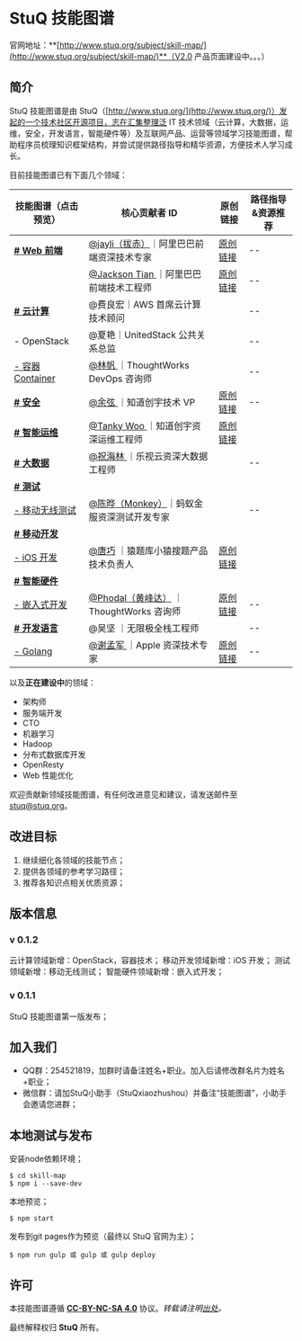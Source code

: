 # StuQ 技能图谱
官网地址：**[http://www.stuq.org/subject/skill-map/](http://www.stuq.org/subject/skill-map/)**（V2.0 产品页面建设中。。。）

## 简介

StuQ 技能图谱是由 StuQ（[http://www.stuq.org/](http://www.stuq.org/)）发起的一个技术社区开源项目，志在汇集整理泛 IT 技术领域（云计算，大数据，运维，安全，开发语言，智能硬件等）及互联网产品、运营等领域学习技能图谱，帮助程序员梳理知识框架结构，并尝试提供路径指导和精华资源，方便技术人学习成长。

目前技能图谱已有下面几个领域：

**技能图谱**（点击预览）| **核心贡献者 ID** | **原创链接** |**路径指导&资源推荐**
------- | ---- | ---- | ---- | 
[**# Web 前端**](https://github.com/TeamStuQ/skill-map/blob/master/data/frontEnd.md)|[@jayli（拔赤）](https://github.com/jayli/)｜阿里巴巴前端资深技术专家|[原创链接](https://github.com/jayli/jayli.github.com/issues/16)|--
||[@Jackson Tian ](https://github.com/JacksonTian)｜阿里巴巴前端技术工程师|[原创链接](https://github.com/JacksonTian/fks)|--
[**# 云计算**](https://github.com/TeamStuQ/skill-map/blob/master/data/cloudComputing.md)|@费良宏｜AWS 首席云计算技术顾问||--
|- OpenStack|@夏艳｜UnitedStack 公共关系总监||--
[- 容器 Container](https://github.com/TeamStuQ/skill-map/blob/master/data/Container.md)|[@林帆 ](https://github.com/linfan)｜ThoughtWorks DevOps 咨询师||--
[**# 安全**](https://github.com/TeamStuQ/skill-map/blob/master/data/security.md)|[@余弦 ](https://github.com/evilcos) ｜知道创宇技术 VP|[原创链接](http://blog.knownsec.com/Knownsec_RD_Checklist/v3.0.html)|--
[**# 智能运维**](https://github.com/TeamStuQ/skill-map/blob/master/data/IOAM.md)|[@Tanky Woo ](https://github.com/tankywoo)｜知道创宇资深运维工程师|[原创链接](http://blog.knownsec.com/2015/03/how-many-basic-skills-should-a-operation-and-maintenance-engineer-get/)||--
[**# 大数据**](https://github.com/TeamStuQ/skill-map/blob/master/data/big-data.md)|[@祝海林 ](https://github.com/allwefantasy)｜乐视云资深大数据工程师||--
[**# 测试**]()|||||
[- 移动无线测试](https://github.com/TeamStuQ/skill-map/blob/master/data/mobile-wireless-testing.md)|[@陈晔（Monkey）](https://github.com/monkeytest15)｜蚂蚁金服资深测试开发专家||--
[**# 移动开发**]()|||||
[- iOS 开发](https://github.com/TeamStuQ/skill-map/blob/master/data/mobile-dev-iOS.md)|[@唐巧](https://github.com/tangqiaoboy) ｜猿题库小猿搜题产品技术负责人|[原创链接](https://gist.github.com/tangqiaoboy/5fadd9ba398277680b87)||--
[**# 智能硬件**]()|||||
[- 嵌入式开发](https://github.com/TeamStuQ/skill-map/blob/master/data/Embedded%EF%BC%8DEngineer.md)|[@Phodal（黄峰达）](https://github.com/phodal) ｜ThoughtWorks 咨询师|[原创链接](https://github.com/phodal/eks)|--
[**# 开发语言**]()|@吴坚 ｜无限极全栈工程师||--
[- Golang](https://github.com/TeamStuQ/skill-map/blob/master/data/dev-lang-Go.md)|[@谢孟军 ](https://github.com/astaxie) ｜Apple 资深技术专家|[原创链接](https://github.com/astaxie/build-web-application-with-golang)|--

以及**正在建设中**的领域：

- 架构师
- 服务端开发
- CTO
- 机器学习
- Hadoop
- 分布式数据库开发
- OpenResty
- Web 性能优化

欢迎贡献新领域技能图谱，有任何改进意见和建议，请发送邮件至 [stuq@stuq.org](mailto:stuq@stuq.org?subject=StuQ技能图谱)。

## 改进目标

1. 继续细化各领域的技能节点；
2. 提供各领域的参考学习路径；
3. 推荐各知识点相关优质资源；

## 版本信息

### v 0.1.2
云计算领域新增：OpenStack，容器技术；
移动开发领域新增：iOS 开发；
测试领域新增：移动无线测试；
智能硬件领域新增：嵌入式开发；

### v 0.1.1

StuQ 技能图谱第一版发布；

## 加入我们
- QQ群：254521819，加群时请备注姓名+职业。加入后请修改群名片为姓名+职业；
- 微信群：请加StuQ小助手（StuQxiaozhushou）并备注“技能图谱”，小助手会邀请您进群；

## 本地测试与发布

安装node依赖环境；

```
$ cd skill-map
$ npm i --save-dev
```

本地预览；

```
$ npm start
```

发布到git pages作为预览（最终以 StuQ 官网为主）；

```
$ npm run gulp 或 gulp 或 gulp deploy
```

## 许可
本技能图谱遵循 **[CC-BY-NC-SA 4.0](https://creativecommons.org/licenses/by-nc-sa/4.0/)** 协议。*转载请注明[出处](http://www.stuq.org/subject/skill-map/)。*

最终解释权归 **StuQ** 所有。

